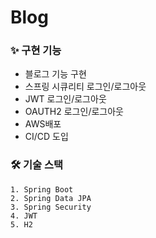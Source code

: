 # Blog

### ✨ 구현 기능
- 블로그 기능 구현
- 스프링 시큐리티  로그인/로그아웃
-  JWT 로그인/로그아웃
-  OAUTH2 로그인/로그아웃
- AWS배포
- CI/CD 도입

### 🛠 기술 스택
 ```
1. Spring Boot
2. Spring Data JPA
3. Spring Security
4. JWT
5. H2
 ```
